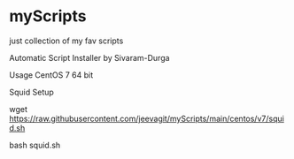 # myScripts
just collection of my fav scripts

Automatic Script Installer by Sivaram-Durga


Usage
CentOS 7 64 bit

Squid Setup

wget https://raw.githubusercontent.com/jeevagit/myScripts/main/centos/v7/squid.sh

bash squid.sh
